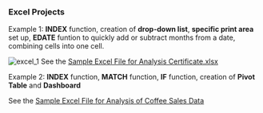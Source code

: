 ### Excel Projects

Example 1: **INDEX** function, creation of **drop-down list**, **specific print area** set up, **EDATE** funtion to quickly add or subtract months from a date, combining cells into one cell.

![excel_1](https://github.com/user-attachments/assets/4dbb469a-4ca2-4c0d-9a55-d97cc9cf5cba)
See the [Sample Excel File for Analysis Certificate.xlsx](https://github.com/AYSE-GOCER/Excel/blob/main/Sample%20Excel%20File%20for%20Analysis%20Certificate.xlsx)

Example 2:  **INDEX** function, **MATCH** function, **IF** function, creation of **Pivot Table** and **Dashboard**

See the [Sample Excel File for Analysis of Coffee Sales Data](https://github.com/AYSE-GOCER/Excel/blob/main/Excel%20Project%202%20CoffeOrdersData.xlsx)
